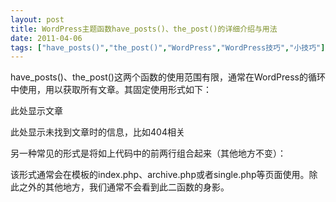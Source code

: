 ```yaml
---
layout: post
title: WordPress主题函数have_posts()、the_post()的详细介绍与用法		
date: 2011-04-06
tags: ["have_posts()","the_post()","WordPress","WordPress技巧","小技巧"]
---
```


have_posts()、the_post()这两个函数的使用范围有限，通常在WordPress的循环中使用，用以获取所有文章。其固定使用形式如下：

<?php if (have_posts()) : ?>
<?php while (have_posts()) : the_post(); ?>
此处显示文章
<?php endwhile; ?>
<?php else : ?>
此处显示未找到文章时的信息，比如404相关
<?php endif; ?>

另一种常见的形式是将如上代码中的前两行组合起来（其他地方不变）：

<?php if (have_posts()) : while (have_posts()) : the_post(); ?>

该形式通常会在模板的index.php、archive.php或者single.php等页面使用。除此之外的其他地方，我们通常不会看到此二函数的身影。

&nbsp;		